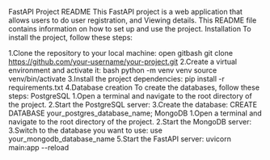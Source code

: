FastAPI Project README
This FastAPI project is a web application that allows users to do user registration, and Viewing details.
This README file contains information on how to set up and use the project.
Installation
To install the project, follow these steps:

1.Clone the repository to your local machine:
  open gitbash
  git clone https://github.com/your-username/your-project.git
2.Create a virtual environment and activate it:
  bash
  python -m venv venv
  source venv/bin/activate
3.Install the project dependencies:
  pip install -r requirements.txt
4.Database creation
 To create the databases, follow these steps:
  PostgreSQL
  1.Open a terminal and navigate to the root directory of the project.
  2.Start the PostgreSQL server:
  3.Create the database:
    CREATE DATABASE your_postgres_database_name;
  MongoDB
    1.Open a terminal and navigate to the root directory of the project.
    2.Start the MongoDB server:
    3.Switch to the database you want to use:
      use your_mongodb_database_name
5.Start the FastAPI server:
  uvicorn main:app --reload


